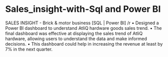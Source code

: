 # Sales_insight-with-Sql and Power BI

SALES INSIGHT - Brick & motor business [SQL | Power BI] /r
•	Designed a Power Bl dashboard to understand AtliQ hardware goods sales trend. 
•	The final dashboard was effective at displaying the sales trend of AtliQ hardware, allowing users to understand the data and make informed decisions. 
•	This dashboard could help in increasing the revenue at least by 7% in the next quarter. 
 

